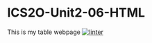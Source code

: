 # ICS2O-Unit2-06-HTML
This is my table webpage
[![linter](https://github.com/Hafsa-Woyessa/ICS2O-Unit2-06-HTML/workflows/linter/badge.svg)](https://github.com/marketplace/actions/super-linter)
